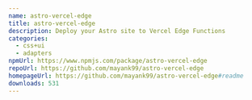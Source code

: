 ```yaml
---
name: astro-vercel-edge
title: astro-vercel-edge
description: Deploy your Astro site to Vercel Edge Functions
categories:
  - css+ui
  - adapters
npmUrl: https://www.npmjs.com/package/astro-vercel-edge
repoUrl: https://github.com/mayank99/astro-vercel-edge
homepageUrl: https://github.com/mayank99/astro-vercel-edge#readme
downloads: 531
---
```


